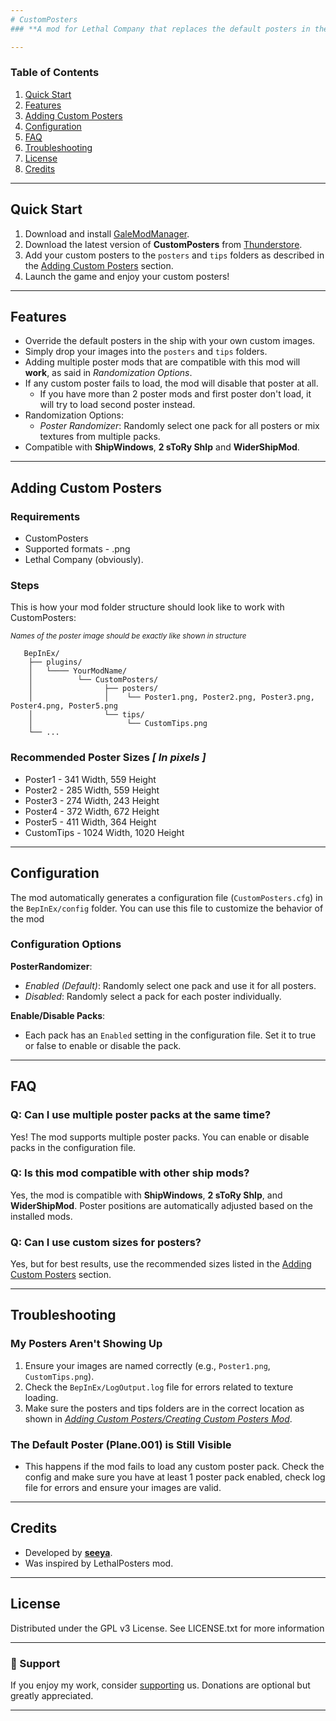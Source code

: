 ```yaml
---
# CustomPosters
### **A mod for Lethal Company that replaces the default posters in the ship with custom posters. You can add your own images to create a personalized experience!**

---
```


### Table of Contents

1. [Quick Start](https://github.com/se3ya/CustomPosters/tree/main#quick-start)
2. [Features](https://github.com/se3ya/CustomPosters?tab=readme-ov-file#features)
3. [Adding Custom Posters](https://github.com/se3ya/CustomPosters?tab=readme-ov-file#adding-custom-posterscreating-custom-posters-mod)
4. [Configuration](https://github.com/se3ya/CustomPosters?tab=readme-ov-file#configuration)
5. [FAQ](https://github.com/se3ya/CustomPosters/blob/main/README.md#faq)
6. [Troubleshooting](https://github.com/se3ya/CustomPosters?tab=readme-ov-file#troubleshooting)
7. [License](https://github.com/se3ya/CustomPosters?tab=readme-ov-file#license)
8. [Credits](https://github.com/se3ya/CustomPosters?tab=readme-ov-file#credits)
   
---

## Quick Start

1. Download and install [GaleModManager](https://thunderstore.io/c/lethal-company/p/Kesomannen/GaleModManager/).
2. Download the latest version of **CustomPosters** from [Thunderstore](https://thunderstore.io/c/lethal-company/p/seechela/CustomPosters/).
3. Add your custom posters to the `posters` and `tips` folders as described in the [Adding Custom Posters](#adding-custom-posterscreating-custom-posters-mod) section.
4. Launch the game and enjoy your custom posters!

---

## Features

- Override the default posters in the ship with your own custom images.
- Simply drop your images into the `posters` and `tips` folders.
- Adding multiple poster mods that are compatible with this mod will __work__, as said in *Randomization Options*.
- If any custom poster fails to load, the mod will disable that poster at all.
  - If you have more than 2 poster mods and first poster don't load, it will try to load second poster instead.
- Randomization Options:
  - *Poster Randomizer*: Randomly select one pack for all posters or mix textures from multiple packs.
- Compatible with **ShipWindows**, **2 sToRy ShIp** and **WiderShipMod**.

---

## Adding Custom Posters
### Requirements
- CustomPosters
- Supported formats - .png
- Lethal Company (obviously).
### Steps
This is how your mod folder structure should look like to work with CustomPosters:
_<p><small>Names of the poster image should be exactly like shown in structure</small></p>_



   
       BepInEx/
        ├── plugins/
        │   └──── YourModName/
        │          └── CustomPosters/
        │                ├── posters/
        │                │    └── Poster1.png, Poster2.png, Poster3.png, Poster4.png, Poster5.png
        │                └── tips/
        │                     └── CustomTips.png
        └── ...                  

### Recommended Poster Sizes *[ In pixels ]*
- Poster1 - 341 Width, 559 Height
- Poster2 - 285 Width, 559 Height
- Poster3 - 274 Width, 243 Height
- Poster4 - 372 Width, 672 Height
- Poster5 - 411 Width, 364 Height
- CustomTips - 1024 Width, 1020 Height
---

## Configuration
The mod automatically generates a configuration file (`CustomPosters.cfg`) in the `BepInEx/config` folder. You can use this file to customize the behavior of the mod

### Configuration Options

**PosterRandomizer**:
- *Enabled (Default)*: Randomly select one pack and use it for all posters.
- *Disabled*: Randomly select a pack for each poster individually.
  
**Enable/Disable Packs**:
- Each pack has an `Enabled` setting in the configuration file. Set it to true or false to enable or disable the pack.

---

## FAQ

### **Q: Can I use multiple poster packs at the same time?**
Yes! The mod supports multiple poster packs. You can enable or disable packs in the configuration file.

### **Q: Is this mod compatible with other ship mods?**
Yes, the mod is compatible with **ShipWindows**, **2 sToRy ShIp**, and **WiderShipMod**. Poster positions are automatically adjusted based on the installed mods.

### **Q: Can I use custom sizes for posters?**
Yes, but for best results, use the recommended sizes listed in the [Adding Custom Posters](#adding-custom-posterscreating-custom-posters-mod) section.

---

## Troubleshooting
### My Posters Aren't Showing Up
1. Ensure your images are named correctly (e.g., `Poster1.png`, `CustomTips.png`).
2. Check the `BepInEx/LogOutput.log` file for errors related to texture loading.
3. Make sure the posters and tips folders are in the correct location as shown in *[Adding Custom Posters/Creating Custom Posters Mod](https://github.com/se3ya/CustomPosters?tab=readme-ov-file#adding-custom-posterscreating-custom-posters-mod)*.

### The Default Poster (Plane.001) is Still Visible
- This happens if the mod fails to load any custom poster pack. Check the config and make sure you have at least 1 poster pack enabled, check log file for errors and ensure your images are valid.

---

## Credits

- Developed by **[seeya](https://thunderstore.io/c/lethal-company/p/seechela/)**.
- Was inspired by LethalPosters mod.

---

## License
Distributed under the GPL v3 License. See LICENSE.txt for more information

---

### 💖 Support
If you enjoy my work, consider [supporting](https://www.buymeacoffee.com/see_ya) us. Donations are optional but greatly appreciated.

---
